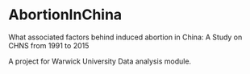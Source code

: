 # AbortionInChina
What associated factors behind induced abortion in China: A Study on CHNS from 1991 to 2015

A project for Warwick University Data analysis module.

